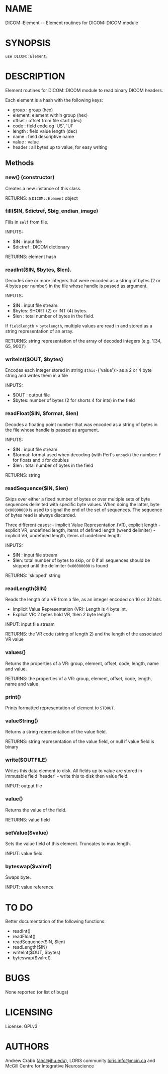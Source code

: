 # NAME

DICOM::Element -- Element routines for DICOM::DICOM module

# SYNOPSIS

    use DICOM::Element;

# DESCRIPTION

Element routines for DICOM::DICOM module to read binary DICOM headers.

Each element is a hash with the following keys:
  - group  : group (hex)
  - element: element within group (hex)
  - offset : offset from file start (dec)
  - code   : field code eg 'US', 'UI'
  - length : field value length (dec)
  - name   : field descriptive name
  - value  : value
  - header : all bytes up to value, for easy writing

## Methods

### new() (constructor)

Creates a new instance of this class.

RETURNS: a `DICOM::Element` object

### fill($IN, $dictref, $big\_endian\_image)

Fills in `self` from file.

INPUTS:
  - $IN              : input file
  - $dictref         : DICOM dictionary

RETURNS: element hash

### readInt($IN, $bytes, $len).

Decodes one or more integers that were encoded as a string of bytes
(2 or 4 bytes per number) in the file whose handle is passed as argument.

INPUTS:
  - $IN   : input file stream.
  - $bytes: SHORT (2) or INT (4) bytes.
  - $len  : total number of bytes in the field.

If `fieldlength` > `bytelength`, multiple values are read in and stored as a
string representation of an array.

RETURNS: string representation of the array of decoded integers
          (e.g. '\[34, 65, 900\]')

### writeInt($OUT, $bytes)

Encodes each integer stored in string `$this-`{'value'}> as a 2 or 4 byte
string and writes them in a file

INPUTS:
  - $OUT  : output file
  - $bytes: number of bytes (2 for shorts 4 for ints) in the field

### readFloat($IN, $format, $len)

Decodes a floating point number that was encoded as a string of bytes in the
file whose handle is passed as argument.

INPUTS:
  - $IN    : input file stream
  - $format: format used when decoding (with Perl's `unpack`) the number:
              `f` for floats and `d` for doubles
  - $len   : total number of bytes in the field

RETURNS: string

### readSequence($IN, $len)

Skips over either a fixed number of bytes or over multiple sets of byte
sequences delimited with specific byte values. When doing the latter,
byte `0x00000000` is used to signal the end of the set of sequences.
The sequence of bytes read is always discarded.

Three different cases:
    - implicit Value Representation (VR), explicit length
    - explicit VR, undefined length, items of defined length (w/end delimiter)
    - implicit VR, undefined length, items of undefined length

INPUTS:
  - $IN : input file stream
  - $len: total number of bytes to skip, or 0 if all sequences should be
           skipped until the delimiter `0x00000000` is found

RETURNS: 'skipped' string

### readLength($IN)

Reads the length of a VR from a file, as an integer encoded on 16 or 32 bits.
  - Implicit Value Representation (VR): Length is 4 byte int.
  - Explicit VR: 2 bytes hold VR, then 2 byte length.

INPUT: input file stream

RETURNS: the VR code (string of length 2) and the length of the associated
          VR value

### values()

Returns the properties of a VR: group, element, offset, code, length, name and
value.

RETURNS: the properties of a VR: group, element, offset, code, length, name and
          value

### print()

Prints formatted representation of element to `STDOUT`.

### valueString()

Returns a string representation of the value field.

RETURNS: string representation of the value field, or null if value field is
          binary

### write($OUTFILE)

Writes this data element to disk. All fields up to value are stored in
immutable field 'header' - write this to disk then value field.

INPUT: output file

### value()

Returns the value of the field.

RETURNS: value field

### setValue($value)

Sets the value field of this element. Truncates to max length.

INPUT: value field

### byteswap($valref)

Swaps byte.

INPUT: value reference

# TO DO

Better documentation of the following functions:
  - readInt()
  - readFloat()
  - readSequence($IN, $len)
  - readLength($IN)
  - writeInt($OUT, $bytes)
  - byteswap($valref)

# BUGS

None reported (or list of bugs)

# LICENSING

License: GPLv3

# AUTHORS

Andrew Crabb (ahc@jhu.edu),
LORIS community <loris.info@mcin.ca> and McGill Centre for Integrative Neuroscience
